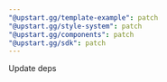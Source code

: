 ```yaml
---
"@upstart.gg/template-example": patch
"@upstart.gg/style-system": patch
"@upstart.gg/components": patch
"@upstart.gg/sdk": patch
---
```


Update deps
